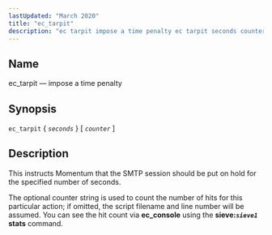 ```yaml
---
lastUpdated: "March 2020"
title: "ec_tarpit"
description: "ec tarpit impose a time penalty ec tarpit seconds counter This instructs Momentum that the SMTP session should be put on hold for the specified number of seconds The optional counter string is used to count the number of hits for this particular action if omitted the script filename and..."
---
```


<a name="sieve.ref.ec_tarpit"></a> 
## Name

ec_tarpit — impose a time penalty

## Synopsis

`ec_tarpit` { *`seconds`* } [ *`counter`* ]

<a name="idp30610416"></a> 
## Description

This instructs Momentum that the SMTP session should be put on hold for the specified number of seconds.

The optional counter string is used to count the number of hits for this particular action; if omitted, the script filename and line number will be assumed. You can see the hit count via **ec_console** using the **sieve:*`sieve1`* stats**       command.